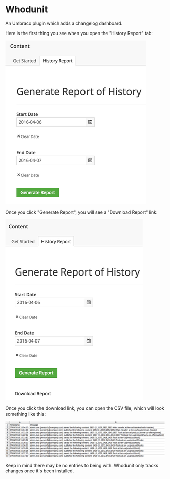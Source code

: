 # Whodunit
An Umbraco plugin which adds a changelog dashboard.

Here is the first thing you see when you open the "History Report" tab:

![Whodunit Tab](assets/images/report.png?raw=true "Whodunit Tab")

Once you click "Generate Report", you will see a "Download Report" link:

![Whodunit Download](assets/images/download.png?raw=true "Whodunit Download")

Once you click the download link, you can open the CSV file, which will look something like this:

![Whodunit CSV](assets/images/csv.png?raw=true "Whodunit CSV")

Keep in mind there may be no entries to being with. Whodunit only tracks changes once it's been installed.
